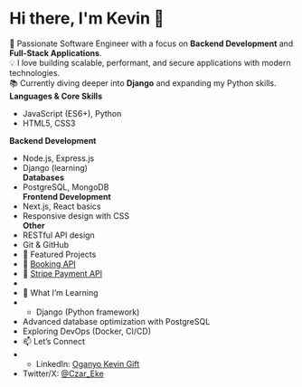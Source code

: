 # Hi there, I'm Kevin 👋

🚀 Passionate Software Engineer with a focus on **Backend Development** and **Full-Stack Applications**.  
💡 I love building scalable, performant, and secure applications with modern technologies.  
📚 Currently diving deeper into **Django** and expanding my Python skills.  
**Languages & Core Skills**  
- JavaScript (ES6+), Python  
- HTML5, CSS3  

**Backend Development**  
- Node.js, Express.js  
- Django (learning)  
**Databases**  
- PostgreSQL, MongoDB  
**Frontend Development**  
- Next.js, React basics  
- Responsive design with CSS  
**Other**  
- RESTful API design  
- Git & GitHub
- 📌 Featured Projects
- 🔗 [Booking API](https://github.com/Czareke/Travels-And-Tours)
- 🔗 [Stripe Payment API](https://github.com/Czareke/Stripe-payment-APi)
- 
- 🌱 What I’m Learning
- - Django (Python framework)  
- Advanced database optimization with PostgreSQL  
- Exploring DevOps (Docker, CI/CD)
- 📫 Let’s Connect
- - LinkedIn: [Oganyo Kevin Gift](https://www.linkedin.com/in/oganyi-kevin-gmcpn-869058293/)  
- Twitter/X: [@Czar_Eke](https://x.com/czar_eke)   


